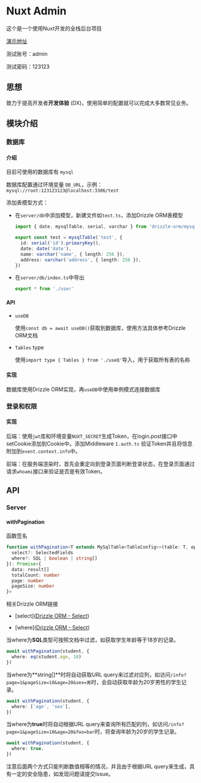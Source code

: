 # Nuxt Admin

这个是一个使用Nuxt开发的全栈后台项目

[演示地址](https://nuxt-admin.hellogjs.top/)

测试账号：admin

测试密码：123123

## 思想

致力于提高开发者**开发体验** (DX)，使用简单的配置就可以完成大多数常见业务。

## 模块介绍

### 数据库

#### 介绍

目前可使用的数据库有 `mysql`

数据库配置通过环境变量 `DB_URL`，示例：`mysql://root:123123123@localhost:3306/test`

添加表模型方式：

* 在`server/db`中添加模型，新建文件如`test.ts`，添加Drizzle ORM表模型
  ```ts
  import { date, mysqlTable, serial, varchar } from 'drizzle-orm/mysql-core'

  export const test = mysqlTable('test', {
    id: serial('id').primaryKey(),
    date: date('date'),
    name: varchar('name', { length: 256 }),
    address: varchar('address', { length: 256 }),
  })
  ```

* 在`server/db/index.ts`中导出
  ```ts
  export * from './user'
  ```

#### API

* `useDB`

    使用`const db = await useDB()`获取到数据库，使用方法具体参考Drizzle ORM文档

* `Tables` type

    使用`import type { Tables } from './useQ'`导入，用于获取所有表的名称

#### 实现

数据库使用Drizzle ORM实现，再`useDB`中使用单例模式连接数据库

### 登录和权限

#### 实现

后端：使用`jwt`库和环境变量`NUXT_SECRET`生成Token，在login.post接口中setCookie添加到Cookie中。添加Middleware `1.auth.ts` 验证Token并且将信息附加到`event.context.info`中。

前端：在服务端渲染时，首先会重定向到登录页面判断登录状态，在登录页面通过请求`whoami`接口来验证是否是有效Token。

## API

### Server

#### withPagination

函数签名

```ts
function withPagination<T extends MySqlTable<TableConfig>>(table: T, option?: {
  select?: SelectedFields
  where?: SQL | boolean | string[]
}): Promise<{
  data: result[]
  totalCount: number
  page: number
  pageSize: number
}>
```

相关Drizzle ORM链接

- [select]([Drizzle ORM - Select](https://orm.drizzle.team/docs/select))

- [where]([Drizzle ORM - Select](https://orm.drizzle.team/docs/select#filtering))

当where为**SQL**类型可按照文档中过滤，如获取学生年龄等于18岁的记录。

```ts
await withPagination(student, {
  where: eq(student.age, 18)
})
```

当where为**string[]**时将自动获取URL query来过滤对应列，如访问`/info?page=1&pageSize=10&age=20&sex=男`时，会自动获取年龄为20岁男性的学生记录。

```ts
await withPagination(student, {
  where: ['age', 'sex'],
})
```

当where为**true**时将自动根据URL query来查询所有匹配的列，如访问`/info?page=1&pageSize=10&age=20&foo=bar`时，将查询年龄为20岁的学生记录。

```ts
await withPagination(student, {
  where: true,
})
```

注意后面两个方式只能判断数值相等的情况，并且由于根据URL query来生成，具有一定的安全隐患，如发现问题请提交Issue。
